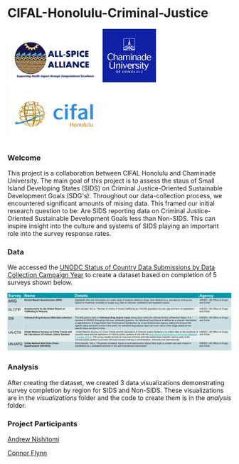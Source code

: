 # CIFAL-Honolulu-Criminal-Justice

<img src="spice_logo_circle.png" width="210" /> <img src="cuh_logo_2.png" width="120" /> <img src="cifal_logo.png" width="210" />

### Welcome

This project is a collaboration between CIFAL Honolulu and Chaminade University. The main goal of this project is to assess the staus of Small Island Developing States (SIDS) on Criminal Justice-Oriented Sustainable Development Goals (SDG's). Throughout our data-collection process, we encountered significant amounts of mising data. This framed our initial research question to be: Are SIDS reporting data on Criminal Justice-Oriented Sustainable Development Goals less than Non-SIDS. This can inspire insight into the culture and systems of SIDS playing an important role into the survey response rates.


### Data 

We accessed the [UNODC Status of Country Data Submissions by Data Collection Campaign Year](https://dataunodc.un.org/content/ms-data-collection-log) to create a dataset based on completion of 5 surveys shown below.


<img src="unodc_survey_2.png" width="820" />



### Analysis

After creating the dataset, we created 3 data visualizations demonstrating survey completion by region for SIDS and Non-SIDS. These visualizations are in the *visualizations* folder and the code to create them is in the *analysis* folder.


### Project Participants

[Andrew Nishitomi](https://github.com/anishitomi)

[Connor Flynn](https://github.com/ConnorFlynn)



